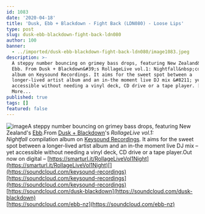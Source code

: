 ```yaml
---
id: 1083
date: '2020-04-18'
title: 'Dusk, Ebb + Blackdown - Fight Back (LDN080) - Loose Lips'
type: post
slug: dusk-ebb-blackdown-fight-back-ldn080
author: 100
banner:
  - ../imported/dusk-ebb-blackdown-fight-back-ldn080/image1083.jpeg
description: >-
  A steppy number bouncing on grimey bass drops, featuring New Zealand&#39;s
  Ebb. From Dusk + Blackdown&#39;s RollageLive vol.1: Nightfall&nbsp;compilation
  album on Keysound Recordings. It aims for the sweet spot between a
  longer-lived artist album and an in-the moment live DJ mix &#8211; yet
  accessible without needing a vinyl deck, CD drive or a tape player. [...]Read
  More...
published: true
tags: []
featured: false
---
```

![image](../../imported/dusk-ebb-blackdown-fight-back-ldn080/image1083.jpeg)A steppy number bouncing on grimey bass drops, featuring New Zealand's [Ebb](https://www.discogs.com/artist/5983512-Ebb-10).From [Dusk + Blackdown](https://www.discogs.com/artist/1206128-Dusk-Blackdown)'s _RollageLive vol.1: Nightfall_ compilation album on [Keysound Recordings](http://keysoundrecordings.co.uk/). It aims for the sweet spot between a longer-lived artist album and an in-the moment live DJ mix – yet accessible without needing a vinyl deck, CD drive or a tape player.Out now on digital – [https://smarturl.it/RollageLiveVol1Night](https://smarturl.it/RollageLiveVol1Night)[](https://soundcloud.com/keysound-recordings)[https://soundcloud.com/keysound-recordings](https://soundcloud.com/keysound-recordings)  
[](https://soundcloud.com/dusk-blackdown)[https://soundcloud.com/dusk-blackdown](https://soundcloud.com/dusk-blackdown)  
[](https://soundcloud.com/ebb-nz)[https://soundcloud.com/ebb-nz](https://soundcloud.com/ebb-nz)